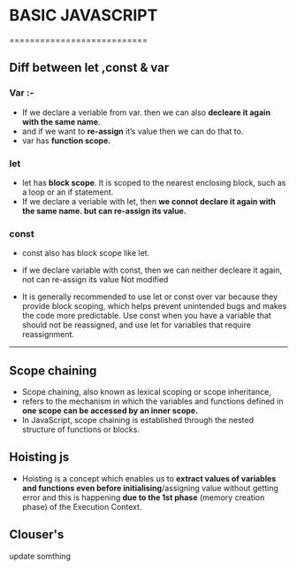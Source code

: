 # BASIC JAVASCRIPT
===========================
## Diff between let ,const & var

### Var :-
- If we declare a veriable from var. then we can also **decleare it again with the same name**. 
- and if we want to **re-assign** it’s value then we can do that to. 
- var has **function scope.**

### let 

- let has **block scope**. It is scoped to the nearest enclosing block, such as a loop or an if statement.
- If we declare a veriable with let, then **we connot declare it again with the same name. but can re-assign its value.**

### const
- const also has block scope like let.
- if we declare variable with const, then we can neither decleare it again, not can re-assign its value Not modified

- It is generally recommended to use let or const over var because they provide block scoping, which helps prevent unintended bugs and makes the code more predictable. Use const when you have a variable that should not be reassigned, and use let for variables that require reassignment.

---

## Scope chaining

- Scope chaining, also known as lexical scoping or scope inheritance,
-  refers to the mechanism in which the variables and functions defined in **one scope can be accessed by an inner scope.**
-   In JavaScript, scope chaining is established through the nested structure of functions or blocks.

## Hoisting js

- Hoisting is a concept which enables us to **extract values of variables and functions even before initialising**/assigning value without getting error and this is happening **due to the 1st phase** (memory creation phase) of the Execution Context.

## Clouser's

update somthing


